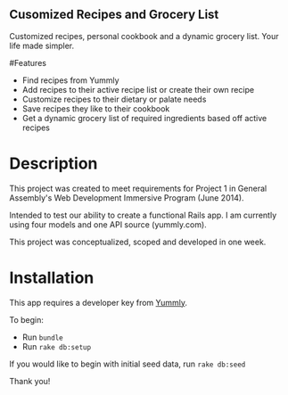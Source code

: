 ## Cusomized Recipes and Grocery List

Customized recipes, personal cookbook and a dynamic grocery list. Your life made simpler.

#Features
* Find recipes from Yummly
* Add recipes to their active recipe list or create their own recipe
* Customize recipes to their dietary or palate needs
* Save recipes they like to their cookbook
* Get a dynamic grocery list of required ingredients based off active recipes

# Description
This project was created to meet requirements for Project 1 in General Assembly's Web Development Immersive Program (June 2014).

Intended to test our ability to create a functional Rails app. I am currently using four models and one API source (yummly.com).

This project was conceptualized, scoped and developed in one week.

# Installation
This app requires a developer key from [Yummly](https://developer.yummly.com/).

To begin:
* Run ```bundle```
* Run ```rake db:setup```

If you would like to begin with initial seed data, run ```rake db:seed```

Thank you!

